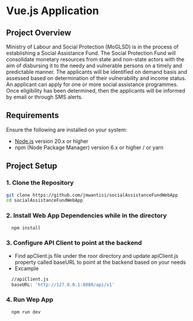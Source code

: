 # Vue.js Application

## Project Overview
Ministry of Labour and Social Protection (MoGLSD) is in the process of establishing a Social Assistance Fund. The Social Protection Fund will consolidate monetary resources from state and non-state actors with the aim of disbursing it to the needy and vulnerable persons on a timely and predictable manner. The applicants will be identified on demand basis and assessed based on determination of their vulnerability and income status. An applicant can apply for one or more social assistance programmes. Once eligibility has been determined, then the applicants will be informed by email or through SMS alerts.

## Requirements

Ensure the following are installed on your system:

- [Node.js](https://nodejs.org/) version 20.x or higher
- npm (Node Package Manager) version 6.x or higher / or yarn

## Project Setup

### 1. Clone the Repository

```bash
git clone https://github.com/jmwantisi/socialAssistanceFundWebApp
cd socialAssistanceFundWebApp
```
### 2. Install Web App Dependencies while in the directory

```bash
  npm install
```
### 3. Configure API Client to point at the backend
- Find apClient.js file under the roor directory and update apiClient.js property called baseURL to point at the backend based on your needs
- Excample
```bash
  //apiClient.js
  baseURL: 'http://127.0.0.1:8080/api/v1'
```

### 4. Run Wep App

```bash
  npm run dev
```

